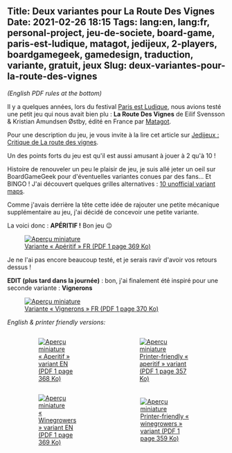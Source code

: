 Title: Deux variantes pour La Route Des Vignes
Date: 2021-02-26 18:15
Tags: lang:en, lang:fr, personal-project, jeu-de-societe, board-game, paris-est-ludique, matagot, jedijeux, 2-players, boardgamegeek, gamedesign, traduction, variante, gratuit, jeux
Slug: deux-variantes-pour-la-route-des-vignes
---

<!-- Com':
* https://boardgamegeek.com/filepage/217872/variante-aperitif-fr-en
* https://boardgamegeek.com/filepage/217872/variante-vignerons-fr-en

PDF sources: https://gitlab.com/Lucas-C/board-games/-/tree/master/LaRouteDesVignes
-->

_(English PDF rules at the bottom)_

Il y a quelques années, lors du festival [Paris est Ludique](https://www.parisestludique.fr/),
nous avions testé une petit jeu qui nous avait bien plu :
**La Route Des Vignes** de Eilif Svensson & Kristian Amundsen Østby,
édité en France par [Matagot](https://www.matagot.com/fr/catalog/details/jeux-famille/3/la-route-des-vignes/893).

Pour une description du jeu, je vous invite à la lire cet article sur [Jedijeux : Critique de La route des vignes](https://www.jedisjeux.net/article/critique-de-la-route-des-vignes).

Un des points forts du jeu est qu'il est aussi amusant à jouer à 2 qu'à 10 !

Histoire de renouveler un peu le plaisir de jeu,
je suis allé jeter un oeil sur BoardGameGeek pour d'éventuelles variantes conues par des fans...
Et BINGO ! J'ai découvert quelques grilles alternatives : [10 unofficial variant maps](https://boardgamegeek.com/filepage/147235/unofficial-variant-maps).

Comme j'avais derrière la tête cette idée de rajouter une petite mécanique supplémentaire au jeu,
j'ai décidé de concevoir une petite variante.

La voici donc : **APÉRITIF !**
Bon jeu 😉

<a href="images/jeux/LaRouteDesVignes-Variante-Aperitif-FR.pdf">
  <figure>
    <img alt="Aperçu miniature" src="images/2021/02/LaRouteDesVignes-Variante-Aperitif.png">
    <figcaption>Variante « Apéritif » FR (PDF 1 page 369 Ko)</figcaption>
  </figure>
</a>

Je ne l'ai pas encore beaucoup testé, et je serais ravir d'avoir vos retours dessus !

**EDIT (plus tard dans la journée)** : bon, j'ai finalement été inspiré pour une seconde variante : **Vignerons**

<a href="images/jeux/LaRouteDesVignes-Variante-Vignerons-FR.pdf">
  <figure>
    <img alt="Aperçu miniature" src="images/2021/02/LaRouteDesVignes-Variante-Vignerons.png">
    <figcaption>Variante « Vignerons » FR (PDF 1 page 370 Ko)</figcaption>
  </figure>
</a>

_English & printer friendly versions:_

<div class="side-by-side">
  <a href="images/jeux/Avenue-Aperitif-Variant-EN.pdf">
    <figure>
    <img alt="Aperçu miniature" src="images/2021/02/LaRouteDesVignes-Variante-Aperitif.png">
      <figcaption>« Aperitif » variant EN (PDF 1 page 368 Ko)</figcaption>
    </figure>
  </a>
  <a href="images/jeux/Avenue-LaRouteDesVignes-Aperitif-Variant-PrinterFriendly.pdf">
    <figure>
    <img alt="Aperçu miniature" src="images/2021/02/LaRouteDesVignes-Variante-Aperitif.png">
      <figcaption>Printer-friendly « aperitif » variant (PDF 1 page 357 Ko)</figcaption>
    </figure>
  </a>
</div>

<div class="side-by-side">
  <a href="images/jeux/Avenue-Winegrowers-Variant-EN.pdf">
    <figure>
    <img alt="Aperçu miniature" src="images/2021/02/LaRouteDesVignes-Variante-Vignerons.png">
      <figcaption>« Winegrowers » variant EN (PDF 1 page 369 Ko)</figcaption>
    </figure>
  </a>
  <a href="images/jeux/Avenue-LaRouteDesVignes-Winegrowers-Variant-PrinterFriendly.pdf">
    <figure>
    <img alt="Aperçu miniature" src="images/2021/02/LaRouteDesVignes-Variante-Vignerons.png">
      <figcaption>Printer-friendly « winegrowers » variant (PDF 1 page 359 Ko)</figcaption>
    </figure>
  </a>
</div>


<style>
.side-by-side {
    display: flex;
    justify-content: center;
    align-items: center;
}
.side-by-side > * { margin: 0 2rem; }
</style>
